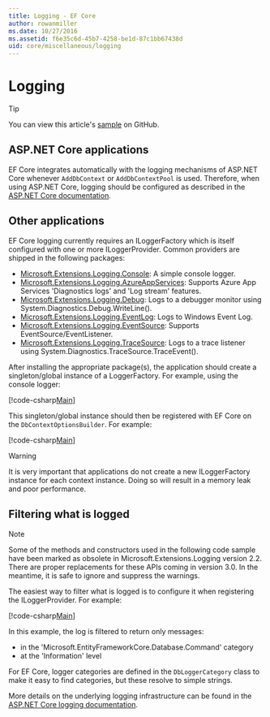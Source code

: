 ```yaml
---
title: Logging - EF Core
author: rowanmiller
ms.date: 10/27/2016
ms.assetid: f6e35c6d-45b7-4258-be1d-87c1bb67438d
uid: core/miscellaneous/logging
---
```

# Logging

> [!TIP]  
> You can view this article's [sample](https://github.com/aspnet/EntityFramework.Docs/tree/master/samples/core/Miscellaneous/Logging) on GitHub.

## ASP.NET Core applications

EF Core integrates automatically with the logging mechanisms of ASP.NET Core whenever `AddDbContext` or `AddDbContextPool` is used. Therefore, when using ASP.NET Core, logging should be configured as described in the [ASP.NET Core documentation](https://docs.microsoft.com/aspnet/core/fundamentals/logging?tabs=aspnetcore2x).

## Other applications

EF Core logging currently requires an ILoggerFactory which is itself configured with one or more ILoggerProvider. Common providers are shipped in the following packages:

* [Microsoft.Extensions.Logging.Console](https://www.nuget.org/packages/Microsoft.Extensions.Logging.Console/): A simple console logger.
* [Microsoft.Extensions.Logging.AzureAppServices](https://www.nuget.org/packages/Microsoft.Extensions.Logging.AzureAppServices/): Supports Azure App Services 'Diagnostics logs' and 'Log stream' features.
* [Microsoft.Extensions.Logging.Debug](https://www.nuget.org/packages/Microsoft.Extensions.Logging.Debug/): Logs to a debugger monitor using System.Diagnostics.Debug.WriteLine().
* [Microsoft.Extensions.Logging.EventLog](https://www.nuget.org/packages/Microsoft.Extensions.Logging.EventLog/): Logs to Windows Event Log.
* [Microsoft.Extensions.Logging.EventSource](https://www.nuget.org/packages/Microsoft.Extensions.Logging.EventSource/): Supports EventSource/EventListener.
* [Microsoft.Extensions.Logging.TraceSource](https://www.nuget.org/packages/Microsoft.Extensions.Logging.TraceSource/): Logs to a trace listener using System.Diagnostics.TraceSource.TraceEvent().

After installing the appropriate package(s), the application should create a singleton/global instance of a LoggerFactory. For example, using the console logger:

[!code-csharp[Main](../../../samples/core/Miscellaneous/Logging/Logging/BloggingContext.cs#DefineLoggerFactory)]

This singleton/global instance should then be registered with EF Core on the `DbContextOptionsBuilder`. For example:

[!code-csharp[Main](../../../samples/core/Miscellaneous/Logging/Logging/BloggingContext.cs#RegisterLoggerFactory)]

> [!WARNING]
> It is very important that applications do not create a new ILoggerFactory instance for each context instance. Doing so will result in a memory leak and poor performance.

## Filtering what is logged

> [!NOTE]
> Some of the methods and constructors used in the following code sample have been marked as obsolete in Microsoft.Extensions.Logging version 2.2. There are proper replacements for these APIs coming in version 3.0. In the meantime, it is safe to ignore and suppress the warnings.

The easiest way to filter what is logged is to configure it when registering the ILoggerProvider. For example:

[!code-csharp[Main](../../../samples/core/Miscellaneous/Logging/Logging/BloggingContextWithFiltering.cs#DefineLoggerFactory)]

In this example, the log is filtered to return only messages:
 * in the 'Microsoft.EntityFrameworkCore.Database.Command' category
 * at the 'Information' level

For EF Core, logger categories are defined in the `DbLoggerCategory` class to make it easy to find categories, but these resolve to simple strings.

More details on the underlying logging infrastructure can be found in the [ASP.NET Core logging documentation](https://docs.microsoft.com/aspnet/core/fundamentals/logging?tabs=aspnetcore2x).

